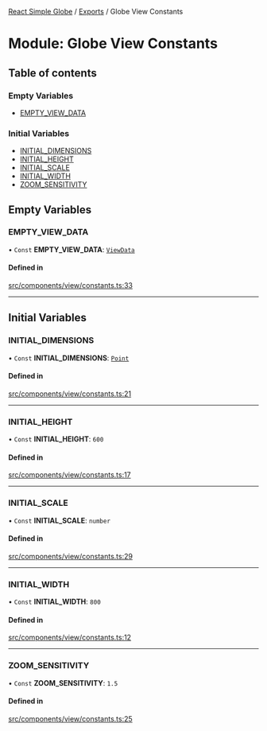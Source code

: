 [React Simple Globe](../README.md) / [Exports](../modules.md) / Globe View Constants

# Module: Globe View Constants

## Table of contents

### Empty Variables

- [EMPTY\_VIEW\_DATA](Globe_View_Constants.md#empty_view_data)

### Initial Variables

- [INITIAL\_DIMENSIONS](Globe_View_Constants.md#initial_dimensions)
- [INITIAL\_HEIGHT](Globe_View_Constants.md#initial_height)
- [INITIAL\_SCALE](Globe_View_Constants.md#initial_scale)
- [INITIAL\_WIDTH](Globe_View_Constants.md#initial_width)
- [ZOOM\_SENSITIVITY](Globe_View_Constants.md#zoom_sensitivity)

## Empty Variables

### EMPTY\_VIEW\_DATA

• `Const` **EMPTY\_VIEW\_DATA**: [`ViewData`](../classes/Globe_View_Classes.ViewData.md)

#### Defined in

[src/components/view/constants.ts:33](https://github.com/Gaushao/d3-react-globe/blob/4f7a1a2/src/components/view/constants.ts#L33)

___

## Initial Variables

### INITIAL\_DIMENSIONS

• `Const` **INITIAL\_DIMENSIONS**: [`Point`](../classes/Globe_Classes.Point.md)

#### Defined in

[src/components/view/constants.ts:21](https://github.com/Gaushao/d3-react-globe/blob/4f7a1a2/src/components/view/constants.ts#L21)

___

### INITIAL\_HEIGHT

• `Const` **INITIAL\_HEIGHT**: ``600``

#### Defined in

[src/components/view/constants.ts:17](https://github.com/Gaushao/d3-react-globe/blob/4f7a1a2/src/components/view/constants.ts#L17)

___

### INITIAL\_SCALE

• `Const` **INITIAL\_SCALE**: `number`

#### Defined in

[src/components/view/constants.ts:29](https://github.com/Gaushao/d3-react-globe/blob/4f7a1a2/src/components/view/constants.ts#L29)

___

### INITIAL\_WIDTH

• `Const` **INITIAL\_WIDTH**: ``800``

#### Defined in

[src/components/view/constants.ts:12](https://github.com/Gaushao/d3-react-globe/blob/4f7a1a2/src/components/view/constants.ts#L12)

___

### ZOOM\_SENSITIVITY

• `Const` **ZOOM\_SENSITIVITY**: ``1.5``

#### Defined in

[src/components/view/constants.ts:25](https://github.com/Gaushao/d3-react-globe/blob/4f7a1a2/src/components/view/constants.ts#L25)
